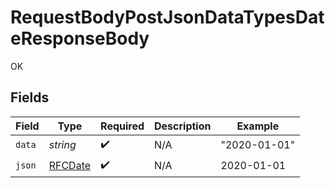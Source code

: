 # RequestBodyPostJsonDataTypesDateResponseBody

OK


## Fields

| Field                                | Type                                 | Required                             | Description                          | Example                              |
| ------------------------------------ | ------------------------------------ | ------------------------------------ | ------------------------------------ | ------------------------------------ |
| `data`                               | *string*                             | :heavy_check_mark:                   | N/A                                  | "2020-01-01"                         |
| `json`                               | [RFCDate](../../../types/rfcdate.md) | :heavy_check_mark:                   | N/A                                  | 2020-01-01                           |